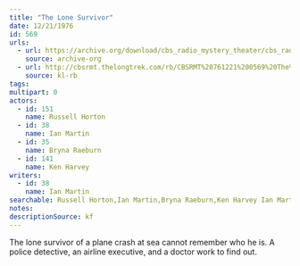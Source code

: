 ```yaml
---
title: "The Lone Survivor"
date: 12/21/1976
id: 569
urls: 
  - url: https://archive.org/download/cbs_radio_mystery_theater/cbs_radio_mystery_theater-0551-0600.zip/cbs_radio_mystery_theater-0551-0600%2Fcbsrmt_0569_the_lone_survivor.mp3
    source: archive-org
  - url: http://cbsrmt.thelongtrek.com/rb/CBSRMT%20761221%200569%20The%20Lone%20Survivor_wbbm_rb%20Hot.mp3
    source: kl-rb
tags: 
multipart: 0
actors:  
  - id: 151
    name: Russell Horton  
  - id: 38
    name: Ian Martin  
  - id: 35
    name: Bryna Raeburn  
  - id: 141
    name: Ken Harvey
writers:  
  - id: 38
    name: Ian Martin
searchable: Russell Horton,Ian Martin,Bryna Raeburn,Ken Harvey Ian Martin
notes: 
descriptionSource: kf
---
```

The lone survivor of a plane crash at sea cannot remember who he is. A police detective, an airline executive, and a doctor work to find out.